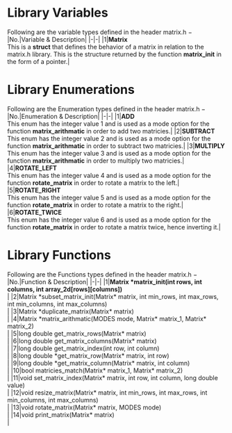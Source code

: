 # Library Variables
Following are the variable types defined in the header matrix.h −
|No.|Variable & Description|
|-|-|
|1|__Matrix__<br>This is a __struct__ that defines the behavior of a matrix in relation to the matrix.h library. This is the structure returned by the  function __matrix_init__ in the form of a pointer.|


# Library Enumerations
Following are the Enumeration types defined in the header matrix.h −
|No.|Enumeration & Description|
|-|-|
|1|__ADD__<br>This enum has the integer value 1 and is used as a mode option for the function __matrix_arithmatic__ in order to add two matricies.|
|2|__SUBTRACT__<br>This enum has the integer value 2 and is used as a mode option for the function __matrix_arithmatic__ in order to subtract two matricies.|
|3|__MULTIPLY__<br>This enum has the integer value 3 and is used as a mode option for the function __matrix_arithmatic__ in order to multiply two matricies.|
|4|__ROTATE_LEFT__<br>This enum has the integer value 4 and is used as a mode option for the function __rotate_matrix__ in order to rotate a matrix to the left.|
|5|__ROTATE_RIGHT__<br>This enum has the integer value 5 and is used as a mode option for the function __rotate_matrix__ in order to rotate a matrix to the right.|
|6|__ROTATE_TWICE__<br>This enum has the integer value 6 and is used as a mode option for the function __rotate_matrix__ in order to rotate a matrix twice, hence inverting it.|


# Library Functions
Following are the Functions types defined in the header matrix.h −
|No.|Function & Description|
|-|-|
|1|__Matrix \*matrix_init(int rows, int columns, int array_2d\[rows\]\[columns\])__<br>|
|2|Matrix \*subset_matrix_init(Matrix\* matrix, int min_rows, int max_rows, int min_columns, int max_columns)<br>|
|3|Matrix \*duplicate_matrix(Matrix\* matrix)<br>|
|4|Matrix \*matrix_arithmatic(MODES mode, Matrix\* matrix_1, Matrix\* matrix_2)<br>|
|5|long double get_matrix_rows(Matrix\* matrix)<br>|
|6|long double get_matrix_columns(Matrix\* matrix)<br>|
|7|long double get_matrix_index(int row, int column)<br>|
|8|long double \*get_matrix_row(Matrix\* matrix, int row)<br>|
|9|long double \*get_matrix_column(Matrix\* matrix, int column)<br>|
|10|bool matricies_match(Matrix\* matrix_1, Matrix\* matrix_2)<br>|
|11|void set_matrix_index(Matrix\* matrix, int row, int column, long double value)<br>|
|12|void resize_matrix(Matrix\* matrix, int min_rows, int max_rows, int min_columns, int max_columns)<br>|
|13|void rotate_matrix(Matrix\* matrix, MODES mode)<br>|
|14|void print_matrix(Matrix\* matrix)<br>|


